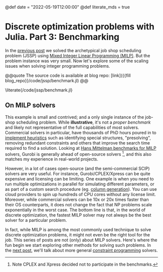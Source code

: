 @def date = "2022-05-19T12:00:00"
@def literate_mds = true

# Discrete optimization problems with Julia. Part 3: Benchmarking

In the [previous post](/posts/jssp2/) we solved the archetypical job shop scheduling problem (JSSP) using [Mixed Integer Linear Programming (MILP)][milp]. But the problem instance was very small. Now let's explore some of the scaling issues when solving integer programming problems.

@@quote
The source code is available at blog repo:
[link]({{fill blog_repo}}/code/jssp/benchmark.jl)
@@

\literate{/code/jssp/benchmark.jl}

## On MILP solvers

This example is small and contrived; and a only single instance of the job-shop scheduling problem. While **illustrative**, it's not a _proper benchmark_ and likely not representative of the full capabilities of most solvers. Commercial solvers in particular, have thousands of PhD hours poured in to [implement heuristics][heur] such as identifying special structures, "presolving", removing redundant constraints and others that improve the search time required to find a solution. Looking at [Hans Mittelman benchmarks for MILP][bench] solvers, Gurobi is generally ahead of open-source solvers [^1], and this also matches my experience in real-world projects.

However, in a lot of cases open-source (and the semi-commercial SCIP) solvers are very useful. For instance, Gurobi/CPLEX/Xpress can be quite expensive and licensing can be limiting. One example is when you need to run multiple optimizations in parallel for simulating different parameters, or as part of a custom search procedure (eg. [column generation][colgen]). You can use cloud providers to spin up hundreds of CPU cores without any license limit. Moreover, while commercial solvers can be 10x or 20x times faster than their OS counterparts, it does not change the fact that NP problems scale exponentially in the worst case. The bottom line is that, in the world of discrete optimization, the fastest MILP solver may not always be the best solver for a particular problem. 

In fact, while MILP is among the most commonly used technique to solve discrete optimization problems, it might not even be the right tool for the job. This series of posts are not (only) about MILP solvers. Here's where the fun begin we start exploring other methods for solving such problems. In the [next post][next], we'll talk about more general [constraint programming][cp] solvers.

[^1]: Note CPLEX and Xpress decided not to participate in the benchmarks.

[milp]: https://en.wikipedia.org/wiki/Integer_programming
[bench]: http://plato.asu.edu/ftp/milp.html
[colgen]: https://optimization.mccormick.northwestern.edu/index.php/Column_generation_algorithms
[next]: /code/jssp4
[heur]: https://or.stackexchange.com/questions/5150/what-are-the-advantages-of-commercial-solvers-like-gurobi-or-xpress-over-open-so
[cp]: https://en.wikipedia.org/wiki/Constraint_programming